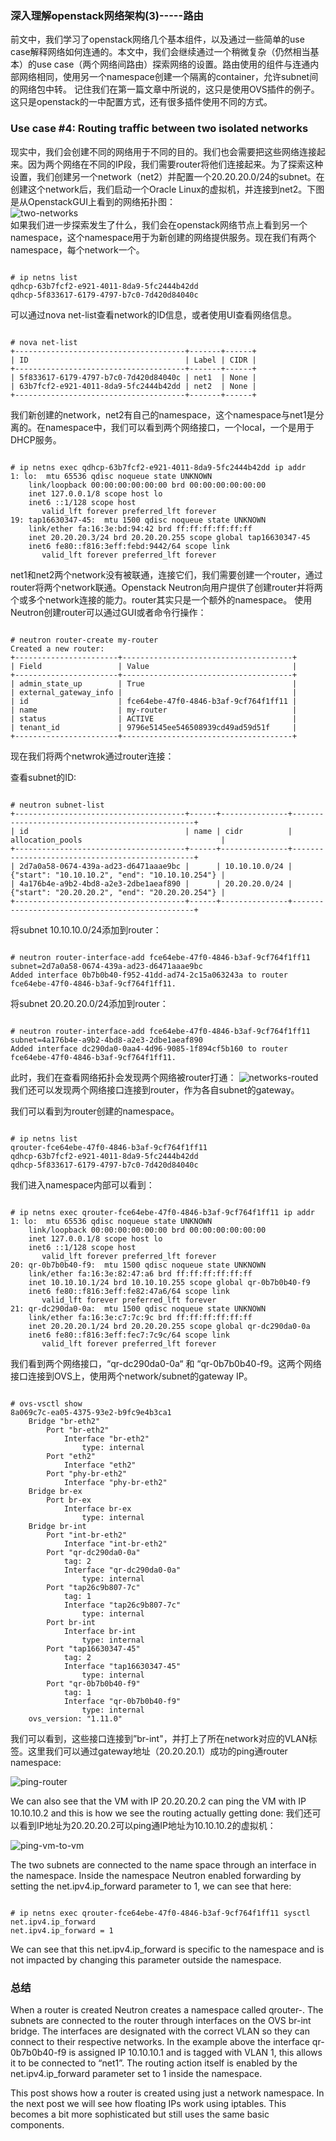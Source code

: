 ### 深入理解openstack网络架构(3)-----路由
前文中，我们学习了openstack网络几个基本组件，以及通过一些简单的use case解释网络如何连通的。本文中，我们会继续通过一个稍微复杂（仍然相当基本）的use case（两个网络间路由）探索网络的设置。路由使用的组件与连通内部网络相同，使用另一个namespace创建一个隔离的container，允许subnet间的网络包中转。
记住我们在第一篇文章中所说的，这只是使用OVS插件的例子。这只是openstack的一中配置方式，还有很多插件使用不同的方式。

### Use case #4: Routing traffic between two isolated networks  
现实中，我们会创建不同的网络用于不同的目的。我们也会需要把这些网络连接起来。因为两个网络在不同的IP段，我们需要router将他们连接起来。为了探索这种设置，我们创建另一个network（net2）并配置一个20.20.20.0/24的subnet。在创建这个network后，我们启动一个Oracle Linux的虚拟机，并连接到net2。下图是从OpenstackGUI上看到的网络拓扑图：  
![two-networks](https://blogs.oracle.com/ronen/resource/openstack-routing/two-networks.png)   
如果我们进一步探索发生了什么，我们会在openstack网络节点上看到另一个namespace，这个namespace用于为新创建的网络提供服务。现在我们有两个namespace，每个network一个。  
<pre><code>
# ip netns list
qdhcp-63b7fcf2-e921-4011-8da9-5fc2444b42dd
qdhcp-5f833617-6179-4797-b7c0-7d420d84040c
</code></pre>
可以通过nova net-list查看network的ID信息，或者使用UI查看网络信息。
<pre><code>
# nova net-list
+--------------------------------------+-------+------+
| ID                                   | Label | CIDR |
+--------------------------------------+-------+------+
| 5f833617-6179-4797-b7c0-7d420d84040c | net1  | None |
| 63b7fcf2-e921-4011-8da9-5fc2444b42dd | net2  | None |
+--------------------------------------+-------+------+
</code></pre>
我们新创建的network，net2有自己的namespace，这个namespace与net1是分离的。在namespace中，我们可以看到两个网络接口，一个local，一个是用于DHCP服务。
<pre><code>
# ip netns exec qdhcp-63b7fcf2-e921-4011-8da9-5fc2444b42dd ip addr
1: lo: <LOOPBACK,UP,LOWER_UP> mtu 65536 qdisc noqueue state UNKNOWN
    link/loopback 00:00:00:00:00:00 brd 00:00:00:00:00:00
    inet 127.0.0.1/8 scope host lo
    inet6 ::1/128 scope host
       valid_lft forever preferred_lft forever
19: tap16630347-45: <BROADCAST,UP,LOWER_UP> mtu 1500 qdisc noqueue state UNKNOWN
    link/ether fa:16:3e:bd:94:42 brd ff:ff:ff:ff:ff:ff
    inet 20.20.20.3/24 brd 20.20.20.255 scope global tap16630347-45
    inet6 fe80::f816:3eff:febd:9442/64 scope link
       valid_lft forever preferred_lft forever
</code></pre>   
net1和net2两个network没有被联通，连接它们，我们需要创建一个router，通过router将两个network联通。Openstack Neutron向用户提供了创建router并将两个或多个network连接的能力。router其实只是一个额外的namespace。
使用Neutron创建router可以通过GUI或者命令行操作：
<pre><code>
# neutron router-create my-router
Created a new router:
+-----------------------+--------------------------------------+
| Field                 | Value                                |
+-----------------------+--------------------------------------+
| admin_state_up        | True                                 |
| external_gateway_info |                                      |
| id                    | fce64ebe-47f0-4846-b3af-9cf764f1ff11 |
| name                  | my-router                            |
| status                | ACTIVE                               |
| tenant_id             | 9796e5145ee546508939cd49ad59d51f     |
+-----------------------+--------------------------------------+
</code></pre>
现在我们将两个netwrok通过router连接： 

查看subnet的ID:
<pre><code>
# neutron subnet-list
+--------------------------------------+------+---------------+------------------------------------------------+
| id                                   | name | cidr          | allocation_pools                               |
+--------------------------------------+------+---------------+------------------------------------------------+
| 2d7a0a58-0674-439a-ad23-d6471aaae9bc |      | 10.10.10.0/24 | {"start": "10.10.10.2", "end": "10.10.10.254"} |
| 4a176b4e-a9b2-4bd8-a2e3-2dbe1aeaf890 |      | 20.20.20.0/24 | {"start": "20.20.20.2", "end": "20.20.20.254"} |
+--------------------------------------+------+---------------+------------------------------------------------+
</code></pre>
将subnet 10.10.10.0/24添加到router：
<pre><code>
# neutron router-interface-add fce64ebe-47f0-4846-b3af-9cf764f1ff11 subnet=2d7a0a58-0674-439a-ad23-d6471aaae9bc
Added interface 0b7b0b40-f952-41dd-ad74-2c15a063243a to router fce64ebe-47f0-4846-b3af-9cf764f1ff11.
</code></pre>
将subnet 20.20.20.0/24添加到router：

<pre><code>
# neutron router-interface-add fce64ebe-47f0-4846-b3af-9cf764f1ff11 subnet=4a176b4e-a9b2-4bd8-a2e3-2dbe1aeaf890
Added interface dc290da0-0aa4-4d96-9085-1f894cf5b160 to router fce64ebe-47f0-4846-b3af-9cf764f1ff11.
</code></pre>
此时，我们在查看网络拓扑会发现两个网络被router打通：
![networks-routed](https://blogs.oracle.com/ronen/resource/openstack-routing/networks-routed.png)  
我们还可以发现两个网络接口连接到router，作为各自subnet的gateway。  

我们可以看到为router创建的namespace。  
<pre><code>
# ip netns list
qrouter-fce64ebe-47f0-4846-b3af-9cf764f1ff11
qdhcp-63b7fcf2-e921-4011-8da9-5fc2444b42dd
qdhcp-5f833617-6179-4797-b7c0-7d420d84040c
</code></pre>
我们进入namespace内部可以看到：  

<pre><code>
# ip netns exec qrouter-fce64ebe-47f0-4846-b3af-9cf764f1ff11 ip addr
1: lo: <LOOPBACK,UP,LOWER_UP> mtu 65536 qdisc noqueue state UNKNOWN
    link/loopback 00:00:00:00:00:00 brd 00:00:00:00:00:00
    inet 127.0.0.1/8 scope host lo
    inet6 ::1/128 scope host
       valid_lft forever preferred_lft forever
20: qr-0b7b0b40-f9: <BROADCAST,UP,LOWER_UP> mtu 1500 qdisc noqueue state UNKNOWN
    link/ether fa:16:3e:82:47:a6 brd ff:ff:ff:ff:ff:ff
    inet 10.10.10.1/24 brd 10.10.10.255 scope global qr-0b7b0b40-f9
    inet6 fe80::f816:3eff:fe82:47a6/64 scope link
       valid_lft forever preferred_lft forever
21: qr-dc290da0-0a: <BROADCAST,UP,LOWER_UP> mtu 1500 qdisc noqueue state UNKNOWN
    link/ether fa:16:3e:c7:7c:9c brd ff:ff:ff:ff:ff:ff
    inet 20.20.20.1/24 brd 20.20.20.255 scope global qr-dc290da0-0a
    inet6 fe80::f816:3eff:fec7:7c9c/64 scope link
       valid_lft forever preferred_lft forever
</code></pre>
我们看到两个网络接口，“qr-dc290da0-0a“ 和 “qr-0b7b0b40-f9。这两个网络接口连接到OVS上，使用两个network/subnet的gateway IP。

<pre><code>
# ovs-vsctl show
8a069c7c-ea05-4375-93e2-b9fc9e4b3ca1
    Bridge "br-eth2"
        Port "br-eth2"
            Interface "br-eth2"
                type: internal
        Port "eth2"
            Interface "eth2"
        Port "phy-br-eth2"
            Interface "phy-br-eth2"
    Bridge br-ex
        Port br-ex
            Interface br-ex
                type: internal
    Bridge br-int
        Port "int-br-eth2"
            Interface "int-br-eth2"
        Port "qr-dc290da0-0a"
            tag: 2
            Interface "qr-dc290da0-0a"
                type: internal
        Port "tap26c9b807-7c"
            tag: 1
            Interface "tap26c9b807-7c"
                type: internal
        Port br-int
            Interface br-int
                type: internal
        Port "tap16630347-45"
            tag: 2
            Interface "tap16630347-45"
                type: internal
        Port "qr-0b7b0b40-f9"
            tag: 1
            Interface "qr-0b7b0b40-f9"
                type: internal
    ovs_version: "1.11.0"
</code></pre>

我们可以看到，这些接口连接到”br-int"，并打上了所在network对应的VLAN标签。这里我们可以通过gateway地址（20.20.20.1）成功的ping通router namespace:

![ping-router](https://blogs.oracle.com/ronen/resource/openstack-routing/ping-router.png)   

We can also see that the VM with IP 20.20.20.2 can ping the VM with IP 10.10.10.2 and this is how we see the routing actually getting done:
我们还可以看到IP地址为20.20.20.2可以ping通IP地址为10.10.10.2的虚拟机：

![ping-vm-to-vm](https://blogs.oracle.com/ronen/resource/openstack-routing/ping-vm-to-vm.png)   

The two subnets are connected to the name space through an interface in the namespace. Inside the namespace Neutron enabled forwarding by setting the net.ipv4.ip_forward parameter to 1, we can see that here:

<pre><code>
# ip netns exec qrouter-fce64ebe-47f0-4846-b3af-9cf764f1ff11 sysctl net.ipv4.ip_forward
net.ipv4.ip_forward = 1
</code></pre>
We  can see that this net.ipv4.ip_forward is specific to the namespace and is not impacted by changing this parameter outside the namespace.

### 总结  

When a router is created Neutron creates a namespace called qrouter-<router id>. The subnets are connected to the router through interfaces on the OVS br-int bridge. The interfaces are designated with the correct VLAN so they can connect to their respective networks. In the example above the interface qr-0b7b0b40-f9 is assigned IP 10.10.10.1 and is tagged with VLAN 1, this allows it to be connected to “net1”. The routing action itself is enabled by the net.ipv4.ip_forward parameter set to 1 inside the namespace.

This post shows how a router is created using just a network namespace. In the next post we will see how floating IPs work using iptables. This becomes a bit more sophisticated but still uses the same basic components.
